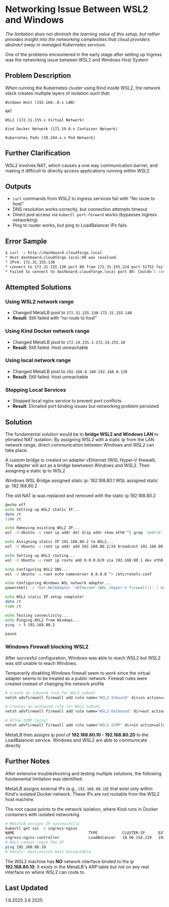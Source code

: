 # Networking Issue Between WSL2 and Windows
*The limitation does not diminish the learning value of this setup, but rather provides insight into the networking complexities that cloud providers abstract away in managed Kubernetes services.*

One of the problems encountered in the early stage after setting up Ingress was the networking issue between WSL2 and Windows Host System

## Problem Description

When running the Kubernetes cluster using Kind inside WSL2, the network stack creates multiple layers of isolation such that:

```
Windows Host (192.168..0.x LAN)

NAT

WSL2 (172.31.155.x Virtual Network)

Kind Docker Network (172.19.0.x Container Network)

Kubernetes Pods (10.244.x.x Pod Network)
```

## Further Clarification

WSL2 involves NAT, which causes a one way communication barrier, and making it difficult to directly access applications running within WSL2


## Outputs
- `curl` commands from WSL2 to ingress services fail with "No route to host"
- DNS resolution works correctly, but connection attempts timeout
- Direct pod access via `kubectl port-forward` works (bypasses ingress networking)
- Ping to router works, but ping to LoadBalancer IPs fails

## Error Sample
```bash
$ curl -v http://dashboard.cloudforge.local
* Host dashboard.cloudforge.local:80 was resolved.
* IPv4: 172.31.155.130
* connect to 172.31.155.130 port 80 from 172.31.155.224 port 51752 failed: No route to host
* Failed to connect to dashboard.cloudforge.local port 80: Couldn't connect to server
```

## Attempted Solutions

### Using WSL2 network range
- Changed MetalLB pool to `172.31.155.130-172.31.155.140`
- **Result**: Still failed with "no route to host"

### Using Kind Docker network range
- Changed MetalLB pool to `172.19.255.1-172.19.255.10`
- **Result**: Still failed. Host unreachable 

### Using local network range
- Changed MetalLB pool to `192.168.0.100-192.168.0.120`
- **Result**: Still failed. Host unreachable 

### Stopping Local Services 
- Stopped local nginx service to prevent port conflicts
- **Result**: Elimated port binding issues but networking problem persisted


## Solution 

The fundamental solution would be to **bridge WSL2 and Windows LAN** to elimated NAT isolation. By assigning WSL2 with a static ip from the LAN network range, direct communication between Windows and WSL2 can take place. 

A custom bridge is created on adapter vEthernet (WSL Hyper-V firewall). The adapter will act as a bridge bewtween Windows and WSL2.
Then assigning a static ip to WSL2

Windows WSL Bridge assigned static ip: 192.168.80.1
WSL assigned static ip: 192.168.80.2

The old NAT ip was replaced and removed with the static ip 192.168.80.2

```bash
@echo off
echo Setting up WSL2 static IP...
date /t
time /t

echo Removing existing WSL2 IP...
wsl -d Ubuntu -u root ip addr del $(ip addr show eth0 ^| grep 'inet\b' ^| awk '{print $2}' ^| head -n 1) dev eth0

echo Assigning static IP 192.168.80.2 to WSL2...
wsl -d Ubuntu -u root ip addr add 192.168.80.2/24 broadcast 192.168.80.255 dev eth0

echo Setting up WSL2 routing...
wsl -d Ubuntu -u root ip route add 0.0.0.0/0 via 192.168.80.1 dev eth0

echo Configuring WSL2 DNS...
wsl -d Ubuntu -u root echo nameserver 8.8.8.8 ^> /etc/resolv.conf

echo Configuring Windows WSL network adapter...
powershell -c "Get-NetAdapter 'vEthernet (WSL (Hyper-V firewall))' | Get-NetIPAddress | Remove-NetIPAddress -Confirm:$False; New-NetIPAddress -IPAddress 192.168.80.1 -PrefixLength 24 -InterfaceAlias 'vEthernet (WSL (Hyper-V firewall))'; Get-NetNat | ? Name -Eq WSLNat | Remove-NetNat -Confirm:$False; New-NetNat -Name WSLNat -InternalIPInterfaceAddressPrefix 192.168.80.0/24;"

echo WSL2 static IP setup complete!
date /t
time /t

echo Testing connectivity...
echo Pinging WSL2 from Windows...
ping -n 3 192.168.80.2

pause
```

### Windows Firewall blocking WSL2
After succesful configuration, Windows was able to reach WSL2 but WSL2 was still unable to reach Windows.

Temporarily disabling Windows firewall seem to work since the virtual adapter seems to be treated as a public network.
Firewall rules were created instead of changing the network profile

```bash
# Create an inbound rule for WSL2 subnet
netsh advfirewall firewall add rule name="WSL2-Inbound" dir=in action=allow protocol=any remoteip=192.168.80.0/24 localip=192.168.80.1

# Creates an outbound rule for WSL2 subnet  
netsh advfirewall firewall add rule name="WSL2-Outbound" dir=out action=allow protocol=any remoteip=192.168.80.0/24 localip=192.168.80.1

# Allow ICMP (ping) 
netsh advfirewall firewall add rule name="WSL2-ICMP" dir=in action=allow protocol=icmpv4 remoteip=192.168.80.0/24
```

MetalLB then assigns ip pool of **192.168.80.10 - 192.168.80.20** to the LoadBalancer service.
Windows and WSL2 are able to communicate directly

## Further Notes
After extensive troubleshooting and testing multiple solutions, the following fundamental limitation was identified:

MetalLB assigns external IPs (e.g., `192.168.80.10`) that exist only within Kind's isolated Docker network. These IPs are not routable from the WSL2 host machine. 

The root cause points to the network isolation, where Kind runs in Docker containers with isolated networking


```bash
# MetalLB assigns IP successfully
kubectl get svc -n ingress-nginx
NAME                                 TYPE           CLUSTER-IP      EXTERNAL-IP     PORT(S)                      AGE
ingress-nginx-controller             LoadBalancer   10.96.154.229   192.168.80.10   80:31630/TCP,443:31091/TCP   2d23h
# WSL2 cannot reach the IP
ping 192.168.80.10
# Result: Destination Host Unreachable
```

The WSL2 machine has **NO** network interface binded to the ip **192.168.80.10**.
It exists in the MetalLB's ARP table but not on any real interface on where WSL2 can route to.


## Last Updated
1.8.2025
3.8.2025